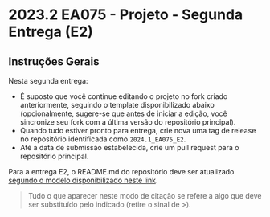 # 2023.2 EA075 - Projeto - Segunda Entrega (E2)

## Instruções Gerais

Nesta segunda entrega:
 * É suposto que você continue editando o projeto no fork criado anteriormente, seguindo o template disponibilizado abaixo (opcionalmente, sugere-se que antes de iniciar a edição, você sincronize seu fork com a última versão do repositório principal).
 * Quando tudo estiver pronto para entrega, crie nova uma tag de release no repositório identificada como `2024.1_EA075_E2`.
 * Até a data de submissão estabelecida, crie um pull request para o repositório principal.

Para a entrega E2, o README.md do repositório deve ser atualizado [segundo o modelo disponibilizado neste link](https://github.com/teaching-FEEC/ea075-2024.1/blob/main/templates/ea075-E2-template.md).

> Tudo o que aparecer neste modo de citação se refere a algo que deve ser substituído pelo indicado (retire o sinal de >). 
